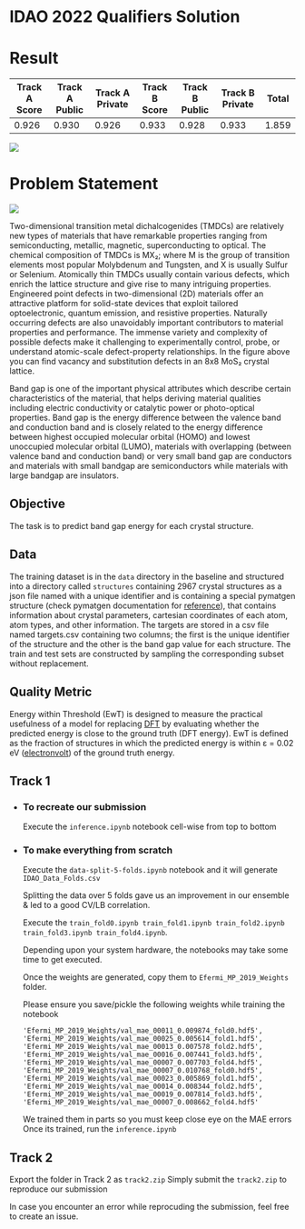 # IDAO 2022 Qualifiers Solution

# Result
| Track A Score | Track A Public | Track A Private | Track B Score | Track B Public | Track B Private | Total |
|---------------|----------------|-----------------|---------------|----------------|-----------------|-------|
| 0.926         | 0.930          | 0.926           | 0.933         | 0.928          | 0.933           | 1.859 |

![](https://i.ibb.co/Pt0TJkz/Screenshot-2022-03-18-at-20-46-36-Results-IDAO-International-Data-Analysis-Olympiad.png)


# Problem Statement
![](https://i.ibb.co/RzWkkmN/image.png)

Two-dimensional transition metal dichalcogenides (TMDCs) are relatively new types of materials that have remarkable properties ranging from semiconducting, metallic, magnetic, superconducting to optical. The chemical composition of TMDCs is MX₂; where M is the group of transition elements most popular Molybdenum and Tungsten, and X is usually Sulfur or Selenium. Atomically thin TMDCs usually contain various defects, which enrich the lattice structure and give rise to many intriguing properties. Engineered point defects in two-dimensional (2D) materials offer an attractive platform for solid-state devices that exploit tailored optoelectronic, quantum emission, and resistive properties. Naturally occurring defects are also unavoidably important contributors to material properties and performance. The immense variety and complexity of possible defects make it challenging to experimentally control, probe, or understand atomic-scale defect-property relationships. In the figure above you can find vacancy and substitution defects in an 8x8 MoS₂ crystal lattice.


Band gap is one of the important physical attributes which describe certain characteristics of the material, that helps deriving material qualities including electric conductivity or catalytic power or photo-optical properties. Band gap is the energy difference between the valence band and conduction band and is closely related to the energy difference between highest occupied molecular orbital (HOMO) and lowest unoccupied molecular orbital (LUMO), materials with overlapping (between valence band and conduction band) or very small band gap are conductors and materials with small bandgap are semiconductors while materials with large bandgap are insulators.

## Objective 
The task is to predict band gap energy for each crystal structure.

## Data
The training dataset is in the `data` directory in the baseline and structured into a directory called `structures` containing 2967 crystal structures as a json file named with a unique identifier and is containing a special pymatgen structure (check pymatgen documentation for [reference](https://pymatgen.org/index.html)), that contains information about crystal parameters, cartesian coordinates of each atom, atom types, and other information. The targets are stored in a csv file named targets.csv containing two columns; the first is the unique identifier of the structure and the other is the band gap value for each structure. The train and test sets are constructed by sampling the corresponding subset without replacement.

## Quality Metric
Energy within Threshold (EwT) is designed to measure the practical usefulness of a model for replacing [DFT](https://en.wikipedia.org/wiki/Density_functional_theory) by evaluating whether the predicted energy is close to the ground truth (DFT energy). EwT is defined as the fraction of structures in which the predicted energy is within ε = 0.02 eV ([electronvolt](https://en.wikipedia.org/wiki/Electronvolt)) of the ground truth energy. 


## Track 1
* ### To recreate our submission
  Execute the `inference.ipynb` notebook cell-wise from top to bottom

* ### To make everything from scratch
  Execute the `data-split-5-folds.ipynb` notebook and it will generate `IDAO_Data_Folds.csv`
  
  Splitting the data over 5 folds gave us an improvement in our ensemble & led to a good CV/LB correlation.
  
  Execute the `train_fold0.ipynb train_fold1.ipynb train_fold2.ipynb train_fold3.ipynb train_fold4.ipynb`.
  
  Depending upon your system hardware, the notebooks may take some time to get executed.
  
  Once the weights are generated, copy them to `Efermi_MP_2019_Weights` folder.
  
  Please ensure you save/pickle the following weights while training the notebook
  ```
  'Efermi_MP_2019_Weights/val_mae_00011_0.009874_fold0.hdf5',
  'Efermi_MP_2019_Weights/val_mae_00025_0.005614_fold1.hdf5',
  'Efermi_MP_2019_Weights/val_mae_00013_0.007578_fold2.hdf5',
  'Efermi_MP_2019_Weights/val_mae_00016_0.007441_fold3.hdf5',
  'Efermi_MP_2019_Weights/val_mae_00007_0.007703_fold4.hdf5',
  'Efermi_MP_2019_Weights/val_mae_00007_0.010768_fold0.hdf5',
  'Efermi_MP_2019_Weights/val_mae_00023_0.005869_fold1.hdf5',
  'Efermi_MP_2019_Weights/val_mae_00014_0.008344_fold2.hdf5',
  'Efermi_MP_2019_Weights/val_mae_00019_0.007814_fold3.hdf5',
  'Efermi_MP_2019_Weights/val_mae_00007_0.008662_fold4.hdf5'
  ```
  We trained them in parts so you must keep close eye on the MAE errors
  Once its trained, run the `inference.ipynb` 


## Track 2
  Export the folder in Track 2 as `track2.zip`
  Simply submit the `track2.zip` to reproduce our submission
  
  
In case you encounter an error while reprocuding the submission, feel free to create an issue.
